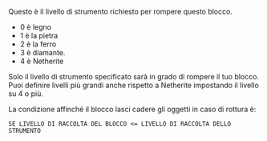 Questo è il livello di strumento richiesto per rompere questo blocco.

* 0 è legno
* 1 è la pietra
* 2 è la ferro
* 3 è diamante.
* 4 è Netherite

Solo il livello di strumento specificato sarà in grado di rompere il tuo blocco. Puoi definire livelli più grandi anche rispetto a Netherite impostando il livello su 4 o più.

La condizione affinché il blocco lasci cadere gli oggetti in caso di rottura è:

`SE LIVELLO DI RACCOLTA DEL BLOCCO <= LIVELLO DI RACCOLTA DELLO STRUMENTO`

